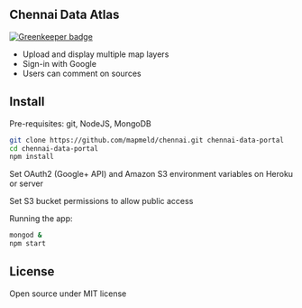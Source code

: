## Chennai Data Atlas

[![Greenkeeper badge](https://badges.greenkeeper.io/mapmeld/chennai-data-atlas.svg)](https://greenkeeper.io/)

- Upload and display multiple map layers
- Sign-in with Google
- Users can comment on sources

## Install

Pre-requisites: git, NodeJS, MongoDB

```bash
git clone https://github.com/mapmeld/chennai.git chennai-data-portal
cd chennai-data-portal
npm install
```

Set OAuth2 (Google+ API) and Amazon S3 environment variables on Heroku or server

Set S3 bucket permissions to allow public access

Running the app:

```bash
mongod &
npm start
```

## License

Open source under MIT license
